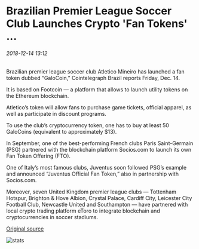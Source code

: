 # Brazilian Premier League Soccer Club Launches Crypto 'Fan Tokens' ...

###### 2018-12-14 13:12

Brazilian premier league soccer club Atletico Mineiro has launched a fan token dubbed “GaloCoin,” Cointelegraph Brazil reports Friday, Dec. 14.

It is based on Footcoin — a platform that allows to launch utility tokens on the Ethereum blockchain.

Atletico’s token will allow fans to purchase game tickets, official apparel, as well as participate in discount programs.

To use the club’s cryptocurrency token, one has to buy at least 50 GaloCoins (equivalent to approximately $13).

In September, one of the best-performing French clubs Paris Saint-Germain (PSG) partnered with the blockchain platform Socios.com to launch its own Fan Token Offering (FTO).

One of Italy’s most famous clubs, Juventus soon followed PSG’s example and announced “Juventus Official Fan Token,” also in partnership with Socios.com.

Moreover, seven United Kingdom premier league clubs — Tottenham Hotspur, Brighton & Hove Albion, Crystal Palace, Cardiff City, Leicester City Football Club, Newcastle United and Southampton — have partnered with local crypto trading platform eToro to integrate blockchain and cryptocurrencies in soccer stadiums.

[Original source](https://cointelegraph.com/news/brazilian-premier-league-soccer-club-launches-crypto-fan-tokens)

![stats](https://c.statcounter.com/11760860/0/a89fa40b/1/ "stats")